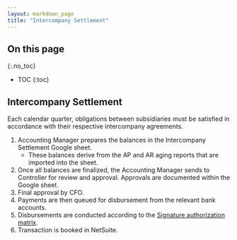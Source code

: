 ```yaml
---
layout: markdown_page
title: "Intercompany Settlement"
---
```


## On this page
{:.no_toc}

- TOC
{:toc}

## Intercompany Settlement

Each calendar quarter, obligations between subsidiaries must be satisfied in accordance with their respective intercompany agreements.

1. Accounting Manager prepares the balances in the Intercompany Settlement Google sheet.
    * These balances derive from the AP and AR aging reports that are imported into the sheet.
1. Once all balances are finalized, the Accounting Manager sends to Controller for review and approval. Approvals are documented within the Google sheet.
1. Final approval by CFO.
1. Payments are then queued for disbursement from the relevant bank accounts.
1. Disbursements are conducted according to the [Signature authorization matrix](/handbook/finance/authorization-matrix).
1. Transaction is booked in NetSuite.
